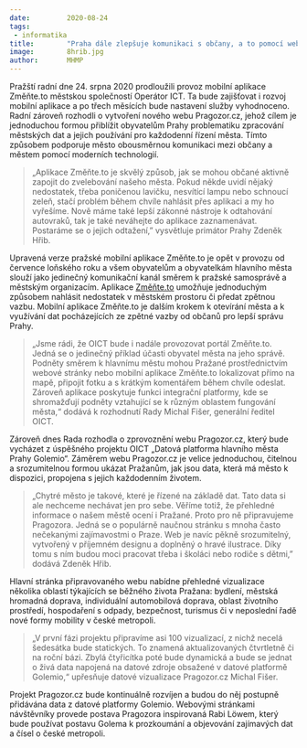 ```yaml
---
date:         2020-08-24
tags:         
 - informatika
title:        "Praha dále zlepšuje komunikaci s občany, a to pomocí webu Pragozor.cz a mobilní aplikace Změnte.to"
image: 	      8hrib.jpg
author:       MHMP
---
```


Pražští radní dne 24. srpna 2020 prodloužili provoz mobilní aplikace Změňte.to městskou společností Operátor ICT. Ta bude zajišťovat i rozvoj mobilní aplikace a po třech měsících bude nastavení služby vyhodnoceno. Radní zároveň rozhodli o vytvoření nového webu Pragozor.cz, jehož cílem je jednoduchou formou přiblížit obyvatelům Prahy problematiku zpracování městských dat a jejich používání pro každodenní řízení města. Tímto způsobem podporuje město obousměrnou komunikaci mezi občany a městem pomocí moderních technologií.

> „Aplikace Změňte.to je skvělý způsob, jak se mohou občané aktivně zapojit do zvelebování našeho města. Pokud někde uvidí nějaký nedostatek, třeba poničenou lavičku, nesvítící lampu nebo schnoucí zeleň, stačí problém během chvíle nahlásit přes aplikaci a my ho vyřešíme. Nově máme také lepší zákonné nástroje k odtahování autovraků, tak je také neváhejte do aplikace zaznamenávat. Postaráme se o jejich odtažení,” vysvětluje primátor Prahy Zdeněk Hřib.

Upravená verze pražské mobilní aplikace Změňte.to je opět v provozu od července loňského roku a všem obyvatelům a obyvatelkám hlavního města slouží jako jedinečný komunikační kanál směrem k pražské samosprávě a městským organizacím. Aplikace [Změňte.to](https://zmente.to/) umožňuje jednoduchým způsobem nahlásit nedostatek v městském prostoru či předat zpětnou vazbu. Mobilní aplikace Změňte.to je dalším krokem k otevírání města a k využívání dat pocházejících ze zpětné vazby od občanů pro lepší správu Prahy.

>„Jsme rádi, že OICT bude i nadále provozovat portál Změňte.to. Jedná se o jedinečný příklad účasti obyvatel města na jeho správě. Podněty směrem k hlavnímu městu mohou Pražané prostřednictvím webové stránky nebo mobilní aplikace Změňte.to lokalizovat přímo na mapě, připojit fotku a s krátkým komentářem během chvíle odeslat. Zároveň aplikace poskytuje funkci integrační platformy, kde se shromažďují podněty vztahující se k různým oblastem fungování města,“ dodává k rozhodnutí Rady Michal Fišer, generální ředitel OICT.

Zároveň dnes Rada rozhodla o zprovoznění webu Pragozor.cz, který bude vycházet z úspěšného projektu OICT  „Datová platforma hlavního města Prahy Golemio“. Záměrem webu Pragozor.cz je velice jednoduchou, čitelnou a srozumitelnou formou ukázat Pražanům, jak jsou data, která má město k dispozici, propojena s jejich každodenním životem.

> „Chytré město je takové, které je řízené na základě dat. Tato data si ale nechceme nechávat jen pro sebe. Věříme totiž, že přehledné informace o našem městě ocení i Pražané. Proto pro ně připravujeme Pragozora. Jedná se o populárně naučnou stránku s mnoha často nečekanými zajímavostmi o Praze. Web je navíc pěkně srozumitelný, vytvořený v příjemném designu a doplněný o hravé ilustrace. Díky tomu s ním budou moci pracovat třeba i školáci nebo rodiče s dětmi,” dodává Zdeněk Hřib.

Hlavní stránka připravovaného webu nabídne přehledné vizualizace několika oblastí týkajících se běžného života Pražana: bydlení, městská hromadná doprava, individuální automobilová doprava, oblast životního prostředí, hospodaření s odpady, bezpečnost, turismus či v neposlední řadě nové formy mobility v české metropoli.

> „V první fázi projektu připravíme asi 100 vizualizací, z nichž necelá šedesátka bude statických. To znamená aktualizovaných čtvrtletně či na roční bázi. Zbylá čtyřicítka poté bude dynamická a bude se jednat o živá data napojená na datové zdroje obsažené v datové platformě Golemio,“ upřesňuje datové vizualizace Pragozor.cz Michal Fišer. 

Projekt Pragozor.cz bude kontinuálně rozvíjen a budou do něj postupně přidávána data z datové platformy Golemio. Webovými stránkami návštěvníky provede postava Pragozora inspirovaná Rabi Löwem, který bude používat postavu Golema k prozkoumání a objevování zajímavých dat a čísel o české metropoli.

 
